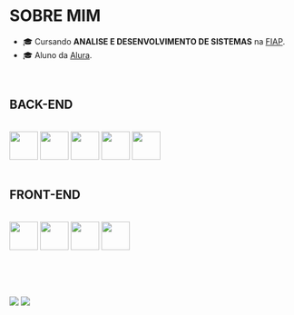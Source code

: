 <div>
  
# SOBRE MIM

- 🎓 Cursando **ANALISE E DESENVOLVIMENTO DE SISTEMAS** na <a href="https://www.fiap.com.br/">FIAP</a>.
- 🎓 Aluno da <a href="https://www.alura.com.br/">Alura</a>.
  
<br>

## BACK-END

<div style="display: inline_block"><br>
  <img height="50px" src="https://cdn.jsdelivr.net/gh/devicons/devicon@latest/icons/java/java-original.svg" />          
  <img height="50px" src="https://cdn.jsdelivr.net/gh/devicons/devicon@latest/icons/python/python-original.svg" />
  <img height="50px" src="https://cdn.jsdelivr.net/gh/devicons/devicon@latest/icons/csharp/csharp-original.svg" />
  <img height="50px" src="https://cdn.jsdelivr.net/gh/devicons/devicon@latest/icons/oracle/oracle-original.svg" />
  <img height="50px" src="https://cdn.jsdelivr.net/gh/devicons/devicon@latest/icons/mysql/mysql-original.svg" />
</div>

<br>

## FRONT-END

<div style="display: inline_block"><br>
  <img height="50px" src="https://cdn.jsdelivr.net/gh/devicons/devicon@latest/icons/css3/css3-original.svg" />
  <img height="50px" src="https://cdn.jsdelivr.net/gh/devicons/devicon@latest/icons/html5/html5-original.svg" />        
  <img height="50px" src="https://cdn.jsdelivr.net/gh/devicons/devicon@latest/icons/javascript/javascript-original.svg" />          
  <img height="50px" src="https://cdn.jsdelivr.net/gh/devicons/devicon@latest/icons/typescript/typescript-plain.svg" />
</div>

<br><br><br>

</div>

<div>
<img src="https://github-readme-stats.vercel.app/api/top-langs/?username=brielpg&theme=gotham&locale=pt-br&border_radius=15">
<img src="https://github-readme-stats.vercel.app/api?username=brielpg&custom_title=Git+Stats+brielpg&theme=gotham&locale=pt-br&show_icons=true&border_radius=15">
</div>
